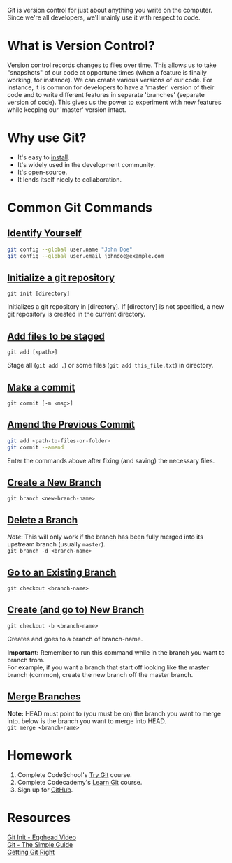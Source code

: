 Git is version control for just about anything you write on the computer.  Since we're all developers, we'll mainly use it with respect to code.

# What is Version Control?
Version control records changes to files over time.  This allows us to take "snapshots" of our code at opportune times (when a feature is finally working, for instance).
We can create various versions of our code.  For instance, it is common for developers to have a 'master' version of their code and to write different features in separate 'branches' (separate version of code).
This gives us the power to experiment with new features while keeping our 'master' version intact.

# Why use Git?
  * It's easy to [install](https://git-scm.com/).
  * It's widely used in the development community.
  * It's open-source.
  * It lends itself nicely to collaboration.

# Common Git Commands

## [Identify Yourself](https://git-scm.com/book/en/v2/Getting-Started-First-Time-Git-Setup)
```bash
git config --global user.name "John Doe"
git config --global user.email johndoe@example.com
```

## [Initialize a git repository](https://git-scm.com/docs/git-init)
`git init [directory]`

Initializes a git repository in [directory].  If [directory] is not specified, a new git repository is created in the current directory.

## [Add files to be staged](https://git-scm.com/docs/git-add)
`git add [<path>]`

Stage all (`git add .`)  or some files (`git add this_file.txt`) in directory.

## [Make a commit](https://git-scm.com/docs/git-commit)
`git commit [-m <msg>]`

## [Amend the Previous Commit](https://git-scm.com/docs/git-commit#git-commit---amend)
```bash
git add <path-to-files-or-folder>
git commit --amend
```
Enter the commands above after fixing (and saving) the necessary files.

## [Create a New Branch](https://git-scm.com/docs/git-branch)
`git branch <new-branch-name>`

## [Delete a Branch](https://git-scm.com/docs/git-branch#git-branch--d)
*Note*: This will only work if the branch has been fully merged into its upstream branch (usually `master`).  
`git branch -d <branch-name>`

## [Go to an Existing Branch](https://git-scm.com/docs/git-checkout)
`git checkout <branch-name>`

## [Create (and go to) New Branch](https://git-scm.com/docs/git-checkout#git-checkout--bltnewbranchgt)
`git checkout -b <branch-name>`

Creates and goes to a branch of branch-name.

**Important:** Remember to run this command while in the branch you want to branch from.  
For example, if you want a branch that start off looking like the master branch (common), create the new branch off the master branch.

## [Merge Branches](https://git-scm.com/docs/git-merge)
**Note:** HEAD must point to (you must be on) the branch you want to merge into.  <branch-name> below is the branch you want to merge into HEAD.  
`git merge <branch-name>`

# Homework
1. Complete CodeSchool's [Try Git](https://www.codeschool.com/courses/try-git) course.
2. Complete Codecademy's [Learn Git](https://www.codecademy.com/learn/learn-git) course.
3. Sign up for [GitHub](http://www.github.com).

# Resources
[Git Init - Egghead Video](https://egghead.io/lessons/misc-practical-git-create-local-repos-with-git-init?course=practical-git-for-everyday-professional-use)  
[Git - The Simple Guide](http://rogerdudler.github.io/git-guide/)  
[Getting Git Right](https://www.atlassian.com/git)
